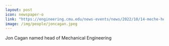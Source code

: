 ```yaml
---
layout: post
icon: newspaper-o
link: "https://engineering.cmu.edu/news-events/news/2022/10/14-meche-head.html"
image: /img/people/joncagan.jpeg
---
```


Jon Cagan named head of Mechanical Engineering 

